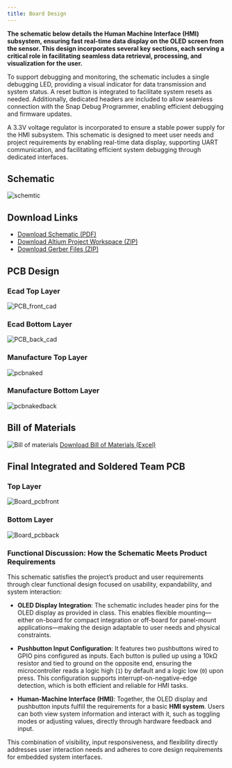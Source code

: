 ```yaml
---
title: Board Design
---
```

**The schematic below details the Human Machine Interface (HMI) subsystem, ensuring fast real-time data display on the OLED screen from the sensor. This design incorporates several key sections, each serving a critical role in facilitating seamless data retrieval, processing, and visualization for the user.**

To support debugging and monitoring, the schematic includes a single debugging LED, providing a visual indicator for data transmission and system status. A reset button is integrated to facilitate system resets as needed. Additionally, dedicated headers are included to allow seamless connection with the Snap Debug Programmer, enabling efficient debugging and firmware updates.

A 3.3V voltage regulator is incorporated to ensure a stable power supply for the HMI subsystem. This schematic is designed to meet user needs and project requirements by enabling real-time data display, supporting UART communication, and facilitating efficient system debugging through dedicated interfaces.
## **Schematic**
![schemtic](https://github.com/user-attachments/assets/90dacd5c-1415-4509-939a-937d88ec0c50)








## **Download Links** 
- [Download Schematic (PDF)](https://github.com/JahmelG10/JahmelG10.github.io/blob/main/Schematic_pdf2.pdf?raw=true)
- [Download Altium Project Workspace (ZIP)](https://github.com/JahmelG10/JahmelG10.github.io/blob/main/Project_Workspace.zip?raw=true)
- [Download Gerber Files (ZIP)](https://github.com/JahmelG10/JahmelG10.github.io/blob/main/Gerber.zip?raw=true)


## **PCB Design** 
### **Ecad Top Layer**
![PCB_front_cad](https://github.com/user-attachments/assets/5dfe5873-92c8-4408-9b2f-29b3bf347c17)

### **Ecad Bottom Layer**
![PCB_back_cad](https://github.com/user-attachments/assets/b8a9b6af-1d1e-4c64-969b-119708c11da2)

### **Manufacture Top Layer**
![pcbnaked](https://github.com/user-attachments/assets/8e47b74b-3fcb-4d15-a99c-5b64cda9fdae)

### **Manufacture Bottom Layer**

![pcbnakedback](https://github.com/user-attachments/assets/f8df26bd-ba47-4b5c-ad32-f2e941c8630f)

## **Bill of Materials**

![Bill of materials](https://github.com/user-attachments/assets/086d2c85-5e1f-4a61-8779-47f1a1fbcb01)
[Download Bill of Materials (Excel)](https://github.com/JahmelG10/JahmelG10.github.io/blob/main/website%20bill%20of%20materials.xlsx?raw=true)

## **Final Integrated and Soldered Team PCB**
### **Top Layer**
![Board_pcbfront](https://github.com/user-attachments/assets/ab2c3441-4981-4e04-a65f-82ff80a9460c)
### **Bottom Layer**
![Board_pcbback](https://github.com/user-attachments/assets/8ffdd10d-bf2e-4d37-a18c-10bf7b0a03c1)



### Functional Discussion: How the Schematic Meets Product Requirements

This schematic satisfies the project’s product and user requirements through clear functional design focused on usability, expandability, and system interaction:

- **OLED Display Integration**: The schematic includes header pins for the OLED display as provided in class. This enables flexible mounting—either on-board for compact integration or off-board for panel-mount applications—making the design adaptable to user needs and physical constraints.

- **Pushbutton Input Configuration**: It features two pushbuttons wired to GPIO pins configured as inputs. Each button is pulled up using a 10kΩ resistor and tied to ground on the opposite end, ensuring the microcontroller reads a logic high (`1`) by default and a logic low (`0`) upon press. This configuration supports interrupt-on-negative-edge detection, which is both efficient and reliable for HMI tasks.

- **Human-Machine Interface (HMI)**: Together, the OLED display and pushbutton inputs fulfill the requirements for a basic **HMI system**. Users can both view system information and interact with it, such as toggling modes or adjusting values, directly through hardware feedback and input.

This combination of visibility, input responsiveness, and flexibility directly addresses user interaction needs and adheres to core design requirements for embedded system interfaces.































